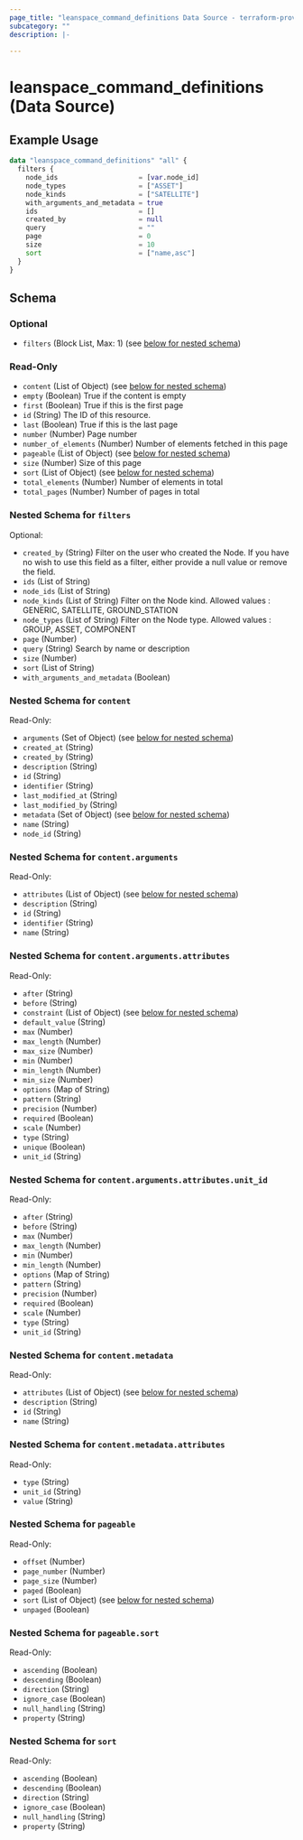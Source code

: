 ```yaml
---
page_title: "leanspace_command_definitions Data Source - terraform-provider-leanspace"
subcategory: ""
description: |-
  
---
```


# leanspace_command_definitions (Data Source)



## Example Usage

```terraform
data "leanspace_command_definitions" "all" {
  filters {
    node_ids                    = [var.node_id]
    node_types                  = ["ASSET"]
    node_kinds                  = ["SATELLITE"]
    with_arguments_and_metadata = true
    ids                         = []
    created_by                  = null
    query                       = ""
    page                        = 0
    size                        = 10
    sort                        = ["name,asc"]
  }
}
```

<!-- schema generated by tfplugindocs -->
## Schema

### Optional

- `filters` (Block List, Max: 1) (see [below for nested schema](#nestedblock--filters))

### Read-Only

- `content` (List of Object) (see [below for nested schema](#nestedatt--content))
- `empty` (Boolean) True if the content is empty
- `first` (Boolean) True if this is the first page
- `id` (String) The ID of this resource.
- `last` (Boolean) True if this is the last page
- `number` (Number) Page number
- `number_of_elements` (Number) Number of elements fetched in this page
- `pageable` (List of Object) (see [below for nested schema](#nestedatt--pageable))
- `size` (Number) Size of this page
- `sort` (List of Object) (see [below for nested schema](#nestedatt--sort))
- `total_elements` (Number) Number of elements in total
- `total_pages` (Number) Number of pages in total

<a id="nestedblock--filters"></a>
### Nested Schema for `filters`

Optional:

- `created_by` (String) Filter on the user who created the Node. If you have no wish to use this field as a filter, either provide a null value or remove the field.
- `ids` (List of String)
- `node_ids` (List of String)
- `node_kinds` (List of String) Filter on the Node kind. Allowed values : GENERIC, SATELLITE, GROUND_STATION
- `node_types` (List of String) Filter on the Node type. Allowed values : GROUP, ASSET, COMPONENT
- `page` (Number)
- `query` (String) Search by name or description
- `size` (Number)
- `sort` (List of String)
- `with_arguments_and_metadata` (Boolean)


<a id="nestedatt--content"></a>
### Nested Schema for `content`

Read-Only:

- `arguments` (Set of Object) (see [below for nested schema](#nestedobjatt--content--arguments))
- `created_at` (String)
- `created_by` (String)
- `description` (String)
- `id` (String)
- `identifier` (String)
- `last_modified_at` (String)
- `last_modified_by` (String)
- `metadata` (Set of Object) (see [below for nested schema](#nestedobjatt--content--metadata))
- `name` (String)
- `node_id` (String)

<a id="nestedobjatt--content--arguments"></a>
### Nested Schema for `content.arguments`

Read-Only:

- `attributes` (List of Object) (see [below for nested schema](#nestedobjatt--content--arguments--attributes))
- `description` (String)
- `id` (String)
- `identifier` (String)
- `name` (String)

<a id="nestedobjatt--content--arguments--attributes"></a>
### Nested Schema for `content.arguments.attributes`

Read-Only:

- `after` (String)
- `before` (String)
- `constraint` (List of Object) (see [below for nested schema](#nestedobjatt--content--arguments--attributes--constraint))
- `default_value` (String)
- `max` (Number)
- `max_length` (Number)
- `max_size` (Number)
- `min` (Number)
- `min_length` (Number)
- `min_size` (Number)
- `options` (Map of String)
- `pattern` (String)
- `precision` (Number)
- `required` (Boolean)
- `scale` (Number)
- `type` (String)
- `unique` (Boolean)
- `unit_id` (String)

<a id="nestedobjatt--content--arguments--attributes--constraint"></a>
### Nested Schema for `content.arguments.attributes.unit_id`

Read-Only:

- `after` (String)
- `before` (String)
- `max` (Number)
- `max_length` (Number)
- `min` (Number)
- `min_length` (Number)
- `options` (Map of String)
- `pattern` (String)
- `precision` (Number)
- `required` (Boolean)
- `scale` (Number)
- `type` (String)
- `unit_id` (String)




<a id="nestedobjatt--content--metadata"></a>
### Nested Schema for `content.metadata`

Read-Only:

- `attributes` (List of Object) (see [below for nested schema](#nestedobjatt--content--metadata--attributes))
- `description` (String)
- `id` (String)
- `name` (String)

<a id="nestedobjatt--content--metadata--attributes"></a>
### Nested Schema for `content.metadata.attributes`

Read-Only:

- `type` (String)
- `unit_id` (String)
- `value` (String)




<a id="nestedatt--pageable"></a>
### Nested Schema for `pageable`

Read-Only:

- `offset` (Number)
- `page_number` (Number)
- `page_size` (Number)
- `paged` (Boolean)
- `sort` (List of Object) (see [below for nested schema](#nestedobjatt--pageable--sort))
- `unpaged` (Boolean)

<a id="nestedobjatt--pageable--sort"></a>
### Nested Schema for `pageable.sort`

Read-Only:

- `ascending` (Boolean)
- `descending` (Boolean)
- `direction` (String)
- `ignore_case` (Boolean)
- `null_handling` (String)
- `property` (String)



<a id="nestedatt--sort"></a>
### Nested Schema for `sort`

Read-Only:

- `ascending` (Boolean)
- `descending` (Boolean)
- `direction` (String)
- `ignore_case` (Boolean)
- `null_handling` (String)
- `property` (String)
